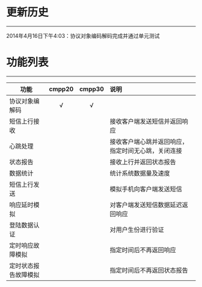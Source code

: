 # 更新历史  
---  
2014年4月16日下午4:03：协议对象编码解码完成并通过单元测试
# 功能列表
---  
功能    |cmpp20 |cmpp30  |说明  
-------|:-------:|:--------:|:----  
协议对象编解码|√|√|  
短信上行接收|||接收客户端发送短信并返回响应
心跳处理|||接收客户端心跳并返回响应，指定时间无心跳，关闭连接  
状态报告|||接收上行并返回状态报告
数据统计|||统计系统数据量及速度  
短信上行发送|||模拟手机向客户端发送短信  
响应延时模拟|||对客户端发送短信数据延迟返回响应  
登陆数据认证|||对用户生份进行验证  
定时响应故障模拟|||指定时间后不再返回响应  
定时状态报告故障模拟|||指定时间后不再返回状态报告  


